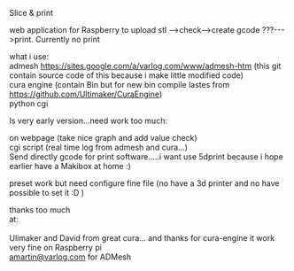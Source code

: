 Slice & print

web application for Raspberry to upload stl -->check-->create gcode ???--->print.
Currently no print

what i use: <br>
admesh https://sites.google.com/a/varlog.com/www/admesh-htm (this git contain source code of this because i make little modified code)<br>
cura engine (contain Bin but for new bin compile lastes from https://github.com/Ultimaker/CuraEngine)<br>
python cgi<br>


Is very early version...need work too much:<br>

on webpage (take nice graph and add value check)<br>
cgi script (real time log from admesh and cura...)<br>
Send directly gcode for print software.....i want use 5dprint because i hope earlier have a Makibox at home :) <br>

preset work but need configure fine file (no have a 3d printer and no have possible to set it :D )<br>

thanks too much<br>
at:<br>
<br>
Ulimaker and David from great cura... and thanks for cura-engine it work very fine on Raspberry pi<br>
amartin@varlog.com  for ADMesh<br>


